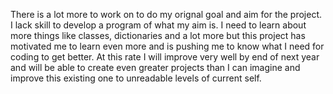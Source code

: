
There is a lot more to work on to do my orignal goal and aim for the project. I lack skill to develop a program of what my aim is. I need to learn about more things like classes, dictionaries and a lot more but this project has motivated me to learn even more and is pushing me to know what I need for coding to get better. At this rate I will improve very well by end of next year and will be able to create even greater projects than I can imagine and improve this existing one to unreadable levels of current self.
